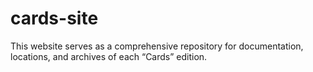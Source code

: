 # cards-site
This website serves as a comprehensive repository for documentation, locations, and archives of each “Cards” edition.
